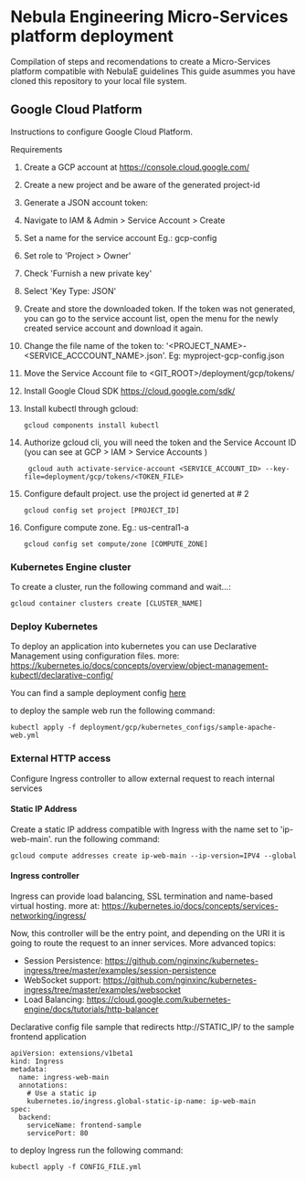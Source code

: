 # Nebula Engineering Micro-Services platform deployment
Compilation of steps and recomendations to create a Micro-Services platform compatible with NebulaE guidelines
This guide asummes you have cloned this repository to your local file system.

## Google Cloud Platform
Instructions to configure Google Cloud Platform.

Requirements
1. Create a GCP account at https://console.cloud.google.com/
2. Create a new project and be aware of the generated project-id
3. Generate a JSON account token:
  1. Navigate to IAM & Admin > Service Account > Create
  2. Set a name for the service account Eg.: gcp-config
  3. Set role to 'Project > Owner'
  4. Check 'Furnish a new private key' 
  5. Select 'Key Type: JSON'
  6. Create and store the downloaded token.  If the token was not generated, you can go to the service account list, open the menu for the newly created service account and download it again.
  7. Change the file name of the token to: '<PROJECT_NAME>-<SERVICE_ACCCOUNT_NAME>.json'.  Eg: myproject-gcp-config.json
  8. Move the Service Account file to <GIT_ROOT>/deployment/gcp/tokens/
4. Install Google Cloud SDK https://cloud.google.com/sdk/
5. Install kubectl through gcloud:  
   
   ```gcloud components install kubectl```
6. Authorize gcloud cli, you will need the token and the Service Account ID (you can see at GCP > IAM > Service Accounts )
   
   ``` gcloud auth activate-service-account <SERVICE_ACCOUNT_ID> --key-file=deployment/gcp/tokens/<TOKEN_FILE>```
7. Configure default project.  use the project id generted at # 2
   
   ``` gcloud config set project [PROJECT_ID] ```
8. Configure compute zone.  Eg.: us-central1-a	
   
   ``` gcloud config set compute/zone [COMPUTE_ZONE] ```


### Kubernetes Engine cluster
To create a cluster, run the following command and wait...:

``` gcloud container clusters create [CLUSTER_NAME] ```

### Deploy Kubernetes
To deploy an application into kubernetes you can use Declarative Management using configuration files.
more: https://kubernetes.io/docs/concepts/overview/object-management-kubectl/declarative-config/

You can find a sample deployment config [here](deployment/gcp/kubernetes_configs/sample-apache-web.yml)

to deploy the sample web run the following command:

```kubectl apply -f deployment/gcp/kubernetes_configs/sample-apache-web.yml```


### External HTTP access
Configure Ingress controller to allow external request to reach internal services

#### Static IP Address
Create a static IP address compatible with Ingress with the name set to 'ip-web-main'.
run the following command:

``` gcloud compute addresses create ip-web-main --ip-version=IPV4 --global ```

#### Ingress controller
Ingress can provide load balancing, SSL termination and name-based virtual hosting.
more at: https://kubernetes.io/docs/concepts/services-networking/ingress/ 

Now, this controller will be the entry point, and depending on the URI it is going to route the request to an inner services.
More advanced topics:
* Session Persistence: https://github.com/nginxinc/kubernetes-ingress/tree/master/examples/session-persistence
* WebSocket support: https://github.com/nginxinc/kubernetes-ingress/tree/master/examples/websocket
* Load Balancing: https://cloud.google.com/kubernetes-engine/docs/tutorials/http-balancer

Declarative config file sample that redirects http://STATIC_IP/ to the sample frontend application
```
apiVersion: extensions/v1beta1
kind: Ingress
metadata:
  name: ingress-web-main
  annotations:
    # Use a static ip
    kubernetes.io/ingress.global-static-ip-name: ip-web-main
spec:
  backend:
    serviceName: frontend-sample
    servicePort: 80
```

to deploy Ingress run the following command:

```kubectl apply -f CONFIG_FILE.yml```



